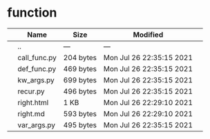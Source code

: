 # function

<table><thead><tr class="header"><th></th><th>Name</th><th>Size</th><th>Modified</th><th></th></tr></thead><tbody><tr class="odd"><td></td><td><span class="goup">..</span></td><td>—</td><td>—</td><td></td></tr><tr class="even"><td></td><td><span class="name">call_func.py</span></td><td>204 bytes</td><td>Mon Jul 26 22:35:15 2021</td><td></td></tr><tr class="odd"><td></td><td><span class="name">def_func.py</span></td><td>469 bytes</td><td>Mon Jul 26 22:35:15 2021</td><td></td></tr><tr class="even"><td></td><td><span class="name">kw_args.py</span></td><td>699 bytes</td><td>Mon Jul 26 22:35:15 2021</td><td></td></tr><tr class="odd"><td></td><td><span class="name">recur.py</span></td><td>496 bytes</td><td>Mon Jul 26 22:35:15 2021</td><td></td></tr><tr class="even"><td></td><td><span class="name">right.html</span></td><td>1 KB</td><td>Mon Jul 26 22:29:10 2021</td><td></td></tr><tr class="odd"><td></td><td><span class="name">right.md</span></td><td>593 bytes</td><td>Mon Jul 26 22:29:10 2021</td><td></td></tr><tr class="even"><td></td><td><span class="name">var_args.py</span></td><td>495 bytes</td><td>Mon Jul 26 22:35:15 2021</td><td></td></tr></tbody></table>
